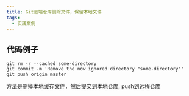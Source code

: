 ```yaml
---
title: Git远端仓库删除文件，保留本地文件
tags: 
  - 实践案例
---
```


## 代码例子

<!--more-->

```
git rm -r --cached some-directory
git commit -m 'Remove the now ignored directory "some-directory"'
git push origin master
```

方法是删掉本地缓存文件，然后提交到本地仓库, push到远程仓库